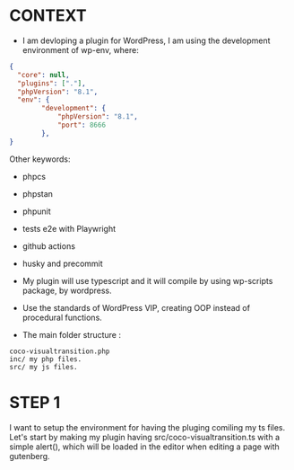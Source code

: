 CONTEXT
===

- I am devloping a plugin for WordPress, I am using the development environment of wp-env, where:
```wp-env.json
{
  "core": null,
  "plugins": ["."],
  "phpVersion": "8.1",
  "env": {
		"development": {
			"phpVersion": "8.1",
			"port": 8666
		},
}
```

Other keywords:
- phpcs
- phpstan
- phpunit
- tests e2e with Playwright
- github actions
- husky and precommit

- My plugin will use typescript and it will compile by using wp-scripts package, by wordpress.

- Use the standards of WordPress VIP, creating OOP instead of procedural functions.

- The main folder structure :
```
coco-visualtransition.php
inc/ my php files.
src/ my js files.
```

STEP 1
===
I want to setup the environment for having the pluging comiling my ts files. Let's start by making my plugin having
src/coco-visualtransition.ts
with a simple alert(), which will be loaded in the editor when editing a page with gutenberg.

